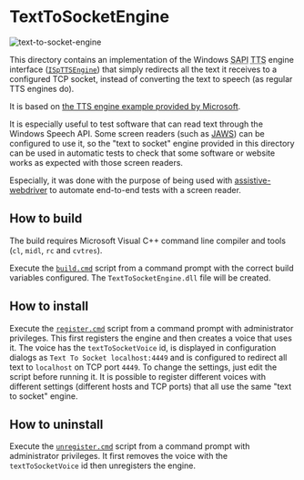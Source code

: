 # TextToSocketEngine

![text-to-socket-engine](https://github.com/AmadeusITGroup/Assistive-Webdriver/workflows/text-to-socket-engine/badge.svg?branch=master&event=push)

This directory contains an implementation of the Windows <abbr title="Speech API">SAPI</abbr> <abbr title="Text-To-Speech">TTS</abbr> engine interface ([`ISpTTSEngine`](https://docs.microsoft.com/en-us/previous-versions/windows/desktop/ms719558(v%3dvs.85))) that simply redirects all the text it receives to a configured TCP socket, instead of converting the text to speech (as regular TTS engines do).

It is based on [the TTS engine example provided by Microsoft](https://github.com/Microsoft/Windows-classic-samples/tree/master/Samples/Win7Samples/winui/speech/engines/samplettsengine/samplettsengine).

It is especially useful to test software that can read text through the Windows Speech API. Some screen readers (such as [JAWS](https://www.freedomscientific.com/products/software/jaws/)) can be configured to use it, so the "text to socket" engine provided in this directory can be used in automatic tests to check that some software or website works as expected with those screen readers.

Especially, it was done with the purpose of being used with [assistive-webdriver](../assistive-webdriver) to automate end-to-end tests with a screen reader.

## How to build

The build requires Microsoft Visual C++ command line compiler and tools (`cl`, `midl`, `rc` and `cvtres`).

Execute the [`build.cmd`](./build.cmd) script from a command prompt with the correct build variables configured. The `TextToSocketEngine.dll` file will be created.

## How to install

Execute the [`register.cmd`](./register.cmd) script from a command prompt with administrator privileges. This first registers the engine and then creates a voice that uses it.
The voice has the `textToSocketVoice` id, is displayed in configuration dialogs as `Text To Socket localhost:4449` and is configured to redirect all text to `localhost` on TCP port `4449`.
To change the settings, just edit the script before running it.
It is possible to register different voices with different settings (different hosts and TCP ports) that all use the same "text to socket" engine.

## How to uninstall

Execute the [`unregister.cmd`](./unregister.cmd) script from a command prompt with administrator privileges. It first removes the voice with the `textToSocketVoice` id then unregisters the engine.
